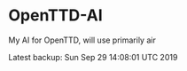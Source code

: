 # OpenTTD-AI
My AI for OpenTTD, will use primarily air

Latest backup: Sun Sep 29 14:08:01 UTC 2019

